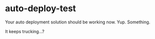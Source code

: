 # auto-deploy-test
Your auto deployment solution should be working now.
Yup.
Something.

It keeps trucking...?
